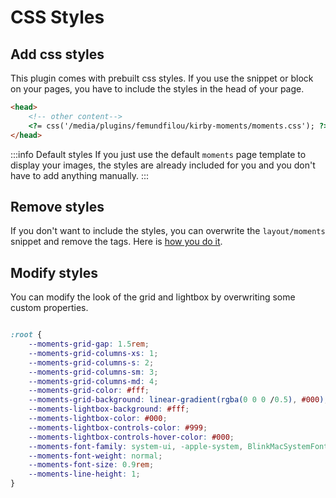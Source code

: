 # CSS Styles

## Add css styles

This plugin comes with prebuilt css styles. 
If you use the snippet or block on your pages, you have to include the styles in the head of your page.

```html
<head>
	<!-- other content-->
	<?= css('/media/plugins/femundfilou/kirby-moments/moments.css'); ?>
</head>
```

:::info Default styles
If you just use the default `moments` page template to display your images, the styles are already included for you and you don't have to add anything manually.
:::


## Remove styles

If you don't want to include the styles, you can overwrite the `layout/moments` snippet and remove the tags.
Here is [how you do it](/output#overwrite-core-parts).

## Modify styles

You can modify the look of the grid and lightbox by overwriting some custom properties.

```css

:root {
	--moments-grid-gap: 1.5rem;
	--moments-grid-columns-xs: 1;
	--moments-grid-columns-s: 2;
	--moments-grid-columns-sm: 3;
	--moments-grid-columns-md: 4;
	--moments-grid-color: #fff;
	--moments-grid-background: linear-gradient(rgba(0 0 0 /0.5), #000);
	--moments-lightbox-background: #fff;
	--moments-lightbox-color: #000;
	--moments-lightbox-controls-color: #999;
	--moments-lightbox-controls-hover-color: #000;
	--moments-font-family: system-ui, -apple-system, BlinkMacSystemFont, 'Segoe UI', Roboto, Oxygen, Ubuntu, Cantarell, 'Open Sans', 'Helvetica Neue', sans-serif;
	--moments-font-weight: normal;
	--moments-font-size: 0.9rem;
	--moments-line-height: 1;
}
```